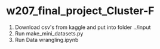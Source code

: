 # w207_final_project_Cluster-F  

1) Download csv's from kaggle and put into folder ../input  
2) Run make_mini_datasets.py  
3) Run Data wrangling.ipynb  


